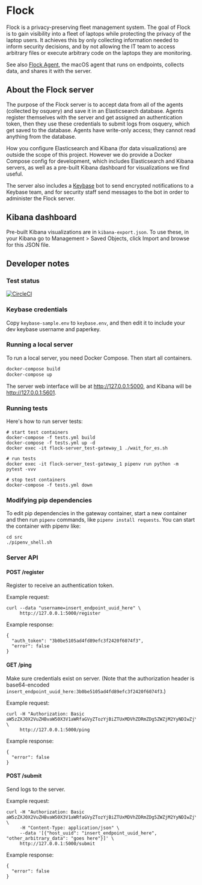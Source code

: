 # Flock

Flock is a privacy-preserving fleet management system. The goal of Flock is to gain visibility into a fleet of laptops while protecting the privacy of the laptop users. It achieves this by only collecting information needed to inform security decisions, and by not allowing the IT team to access arbitrary files or execute arbitrary code on the laptops they are monitoring.

See also [Flock Agent](https://github.com/firstlookmedia/flock-agent), the macOS agent that runs on endpoints, collects data, and shares it with the server.

## About the Flock server

The purpose of the Flock server is to accept data from all of the agents (collected by osquery) and save it in an Elasticsearch database. Agents register themselves with the server and get assigned an authentication token, then they use these credentials to submit logs from osquery, which get saved to the database. Agents have write-only access; they cannot read anything from the database.

How you configure Elasticsearch and Kibana (for data visualizations) are outside the scope of this project. However we do provide a Docker Compose config for development, which includes Elasticsearch and Kibana servers, as well as a pre-built Kibana dashboard for visualizations we find useful.

The server also includes a [Keybase](https://keybase.io/) bot to send encrypted notifications to a Keybase team, and for security staff send messages to the bot in order to administer the Flock server.

## Kibana dashboard

Pre-built Kibana visualizations are in `kibana-export.json`. To use these, in your Kibana go to Management > Saved Objects, click Import and browse for this JSON file.

## Developer notes

### Test status

[![CircleCI](https://circleci.com/gh/firstlookmedia/flock/tree/master.svg?style=svg)](https://circleci.com/gh/firstlookmedia/flock/tree/master)

### Keybase credentials

Copy `keybase-sample.env` to `keybase.env`, and then edit it to include your dev keybase username and paperkey.

### Running a local server

To run a local server, you need Docker Compose. Then start all containers.

```sh
docker-compose build
docker-compose up
```

The server web interface will be at http://127.0.0.1:5000, and Kibana will be http://127.0.0.1:5601.

### Running tests

Here's how to run server tests:

```
# start test containers
docker-compose -f tests.yml build
docker-compose -f tests.yml up -d
docker exec -it flock-server_test-gateway_1 ./wait_for_es.sh

# run tests
docker exec -it flock-server_test-gateway_1 pipenv run python -m pytest -vvv

# stop test containers
docker-compose -f tests.yml down
```

### Modifying pip dependencies

To edit pip dependencies in the gateway container, start a new container and then run `pipenv` commands, like `pipenv install requests`. You can start the container with pipenv like:

```
cd src
./pipenv_shell.sh
```

### Server API

#### POST /register

Register to receive an authentication token.

Example request:

```
curl --data "username=insert_endpoint_uuid_here" \
     http://127.0.0.1:5000/register
```

Example response:

```
{
  "auth_token": "3b0be5105ad4fd89efc3f2420f6074f3",
  "error": false
}
```

#### GET /ping

Make sure credentials exist on server. (Note that the authorization header is base64-encoded `insert_endpoint_uuid_here:3b0be5105ad4fd89efc3f2420f6074f3`.)

Example request:

```
curl -H "Authorization: Basic aW5zZXJ0X2VuZHBvaW50X3V1aWRfaGVyZTozYjBiZTUxMDVhZDRmZDg5ZWZjM2YyNDIwZjYwNzRmMw==" \
     http://127.0.0.1:5000/ping
```

Example response:

```
{
  "error": false
}
```

#### POST /submit

Send logs to the server.

Example request:

```
curl -H "Authorization: Basic aW5zZXJ0X2VuZHBvaW50X3V1aWRfaGVyZTozYjBiZTUxMDVhZDRmZDg5ZWZjM2YyNDIwZjYwNzRmMw==" \
     -H "Content-Type: application/json" \
     --data '[{"host_uuid": "insert_endpoint_uuid_here", "other_arbitrary_data": "goes here"}]' \
     http://127.0.0.1:5000/submit
```

Example response:

```
{
  "error": false
}
```
